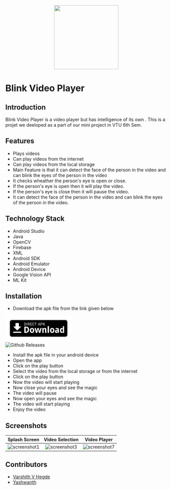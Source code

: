 <p align="center" ><img src="https://user-images.githubusercontent.com/80502833/188321738-c3ab4841-2f90-4d3a-9ee2-b353086cec7d.png" width=200px height=200px /></p>

# Blink Video Player

## Introduction

Blink Video Player is a video player but has intelligence of its own .
This is a projet we deeloped as a part of our mini project in VTU 6th Sem.

## Features

-  Plays videos
-  Can play videos from the internet
-  Can play videos from the local storage
-  Main Feature is that it can detect the face of the person in the video and can blink the eyes of the person in the video
- It checks wheather the person's eye is open or close.
- If the person's eye is open then it will play the video.
- If the person's eye is close then it will pause the video.
- It can detect the face of the person in the video and can blink the eyes of the person in the video.


## Technology Stack

-  Android Studio
-  Java
-  OpenCV
-  Firebase
-  XML
-  Android SDK
-  Android Emulator
-  Android Device
-  Google Vision API
-  ML Kit

## Installation

- Download the apk file from the link given below

[<img src="https://raw.githubusercontent.com/Varshithvhegde/Scan_Me/master/direct-apk-download.png"  alt="Direct apk download" height="80">](https://github.com/Varshithvhegde/Blink_Video_Player/releases/download/v1.2.0/app-debug.apk)  
![Github Releases](https://img.shields.io/github/downloads/Varshithvhegde/Blink_Video_Player/latest/total.svg?style=plastic)

- Install the apk file in your android device
- Open the app
- Click on the play button
- Select the video from the local storage or from the internet
- Click on the play button
- Now the video will start playing
- Now close your eyes and see the magic
- The video will pause
- Now open your eyes and see the magic
- The video will start playing 
- Enjoy the video

## Screenshots
<table>
<thead>
<tr><th style="text-align:center">Splash Screen</th><th style="text-align:center">Video Selection</th><th style="text-align:center">Video Player</th></tr>
</thead>
<tbody>
<tr><td style="text-align:center"><img src="https://user-images.githubusercontent.com/80502833/188322214-171e40a3-e8e5-49d3-af22-80ea9d2e60c7.jpg" alt="screenshot1" height=300px width=150px></td><td style="text-align:center"><img src="https://user-images.githubusercontent.com/80502833/188322217-bbb66d3f-4442-4e59-8a51-4bffc0a1fbf0.jpg" alt="screenshot3" height=300px width=150px></td><td style="text-align:center"><img src="https://user-images.githubusercontent.com/80502833/188322218-16f8243c-1a6e-4b50-b73d-5f6ceb871ef2.jpg" alt="screenshot7" height=300px width=150px></td></tr>
</tbody>
</table>

## Contributors

- [Varshith V Hegde](https://github.com/Varshithvhegde)
- [Yashwanth](https://github.com/yashu3701)
